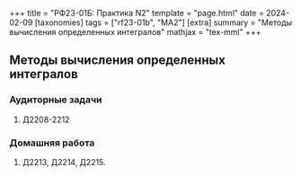 +++
title = "РФ23-01Б: Практика N2"
template = "page.html"
date = 2024-02-09
[taxonomies]
tags = ["rf23-01b", "MA2"]
[extra]
summary = "Методы вычисления определенных интегралов"
mathjax = "tex-mml"
+++

<!-- more -->
## Методы вычисления определенных интегралов

### Аудиторные задачи

1. Д2208-2212

### Домашняя работа

1. Д2213, Д2214, Д2215.
